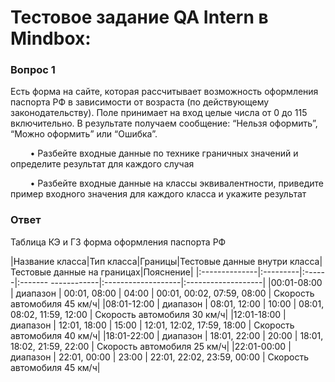 # Тестовое задание QA Intern в Mindbox:
### Вопрос 1
Есть форма на сайте, которая рассчитывает возможность оформления паспорта РФ в зависимости
от возраста (по действующему законодательству). Поле принимает на вход целые числа от 0 до
115 включительно. В результате получаем сообщение: “Нельзя оформить”, “Можно оформить” или
“Ошибка”.

&nbsp;&nbsp;&nbsp;&nbsp;&nbsp;&nbsp;&nbsp;&nbsp;• Разбейте входные данные по технике граничных значений и определите результат для каждого
случая<br>

&nbsp;&nbsp;&nbsp;&nbsp;&nbsp;&nbsp;&nbsp;&nbsp;• Разбейте входные данные на классы эквивалентности, приведите пример входного значения
для каждого класса и укажите результат<br>


### Ответ

Таблица КЭ и ГЗ форма оформления паспорта РФ

|Название класса|Тип класса|Границы|Тестовые данные внутри класса|Тестовые данные на границах|Пояснение|
|:--------------|:---------|:------|:-------   ------------|:-------------------|:-------------------|
|00\:01-08:00 |	диапазон |	00\:01, 08\:00 |	04\:00 |	00\:01, 00\:02, 07\:59, 08\:00 |	Скорость автомобиля 45 км/ч|
|08\:01-12:00 |	диапазон |	08\:01, 12\:00 |	10\:00 |	08\:01, 08\:02, 11\:59, 12\:00 |	Скорость автомобиля 30 км/ч|
|12\:01-18:00 |	диапазон |	12\:01, 18\:00 |	15\:00 |	12\:01, 12\:02, 17\:59, 18\:00 |	Скорость автомобиля 40 км/ч|
|18\:01-22:00 |	диапазон |	18\:01, 22\:00 |	20\:00 |	18\:01, 18\:02, 21\:59, 22\:00 |	Скорость автомобиля 25 км/ч|
|22\:01-00:00 |	диапазон |	22\:01, 00\:00 |	23\:00 |	22\:01, 22\:02, 23\:59, 00\:00 |	Скорость автомобиля 45 км/ч|
